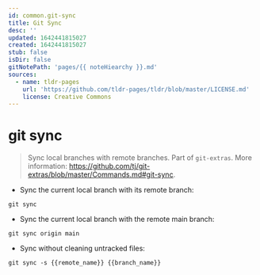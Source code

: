```yaml
---
id: common.git-sync
title: Git Sync
desc: ''
updated: 1642441815027
created: 1642441815027
stub: false
isDir: false
gitNotePath: 'pages/{{ noteHiearchy }}.md'
sources:
  - name: tldr-pages
    url: 'https://github.com/tldr-pages/tldr/blob/master/LICENSE.md'
    license: Creative Commons
---
```

# git sync

> Sync local branches with remote branches.
> Part of `git-extras`.
> More information: <https://github.com/tj/git-extras/blob/master/Commands.md#git-sync>.

- Sync the current local branch with its remote branch:

`git sync`

- Sync the current local branch with the remote main branch:

`git sync origin main`

- Sync without cleaning untracked files:

`git sync -s {{remote_name}} {{branch_name}}`

